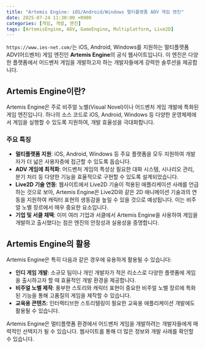 ```yaml
---
title: "Artemis Engine: iOS/Android/Windows 멀티플랫폼 ADV 게임 엔진"
date: 2025-07-24 11:30:00 +0900
categories: [게임, 개발, 엔진]
tags: [ArtemisEngine, ADV, GameEngine, Multiplatform, Live2D]
---
```


`https://www.ies-net.com/`는 iOS, Android, Windows를 지원하는 멀티플랫폼 ADV(어드벤처) 게임 엔진인 **Artemis Engine**의 공식 웹사이트입니다. 이 엔진은 다양한 플랫폼에서 어드벤처 게임을 개발하고자 하는 개발자들에게 강력한 솔루션을 제공합니다.

## Artemis Engine이란?

Artemis Engine은 주로 비주얼 노벨(Visual Novel)이나 어드벤처 게임 개발에 특화된 게임 엔진입니다. 하나의 소스 코드로 iOS, Android, Windows 등 다양한 운영체제에서 게임을 실행할 수 있도록 지원하여, 개발 효율성을 극대화합니다.

### 주요 특징

*   **멀티플랫폼 지원**: iOS, Android, Windows 등 주요 플랫폼을 모두 지원하여 개발자가 더 넓은 사용자층에 접근할 수 있도록 돕습니다.
*   **ADV 게임에 최적화**: 어드벤처 게임의 특성상 필요한 대화 시스템, 시나리오 관리, 분기 처리 등 다양한 기능을 효율적으로 구현할 수 있도록 설계되었습니다.
*   **Live2D 기술 연동**: 웹사이트에서 Live2D 기술이 적용된 애플리케이션 사례를 언급하는 것으로 보아, Artemis Engine은 Live2D와 같은 2D 애니메이션 기술과의 연동을 지원하여 캐릭터 표현의 생동감을 높일 수 있을 것으로 예상됩니다. 이는 비주얼 노벨 장르에서 매우 중요한 요소입니다.
*   **기업 및 서클 채택**: 이미 여러 기업과 서클에서 Artemis Engine을 사용하여 게임을 개발하고 출시했다는 점은 엔진의 안정성과 실용성을 증명합니다.

## Artemis Engine의 활용

Artemis Engine은 특히 다음과 같은 경우에 유용하게 활용될 수 있습니다:

*   **인디 게임 개발**: 소규모 팀이나 개인 개발자가 적은 리소스로 다양한 플랫폼에 게임을 출시하고자 할 때 효율적인 개발 환경을 제공합니다.
*   **비주얼 노벨 제작**: 풍부한 스토리와 캐릭터 표현이 중요한 비주얼 노벨 장르에 특화된 기능을 통해 고품질의 게임을 제작할 수 있습니다.
*   **교육용 콘텐츠**: 인터랙티브한 스토리텔링이 필요한 교육용 애플리케이션 개발에도 활용될 수 있습니다.

Artemis Engine은 멀티플랫폼 환경에서 어드벤처 게임을 개발하려는 개발자들에게 매력적인 선택지가 될 수 있습니다. 웹사이트를 통해 더 많은 정보와 개발 사례를 확인할 수 있습니다.